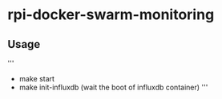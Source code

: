 # rpi-docker-swarm-monitoring

## Usage
'''
 * make start
 * make init-influxdb (wait the boot of influxdb container)
'''